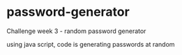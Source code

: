# password-generator
Challenge week 3 - random password generator 

using java script, code is generating passwords at random 

